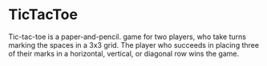 # TicTacToe
Tic-tac-toe  is a paper-and-pencil.
game for two players, who take turns
marking the spaces in a 3x3 grid.
The player who succeeds in placing three of their
marks in a horizontal, vertical, or diagonal 
row wins the game.
